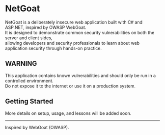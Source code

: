 # NetGoat  

NetGoat is a deliberately insecure web application built with C# and ASP.NET, inspired by OWASP WebGoat.  
It is designed to demonstrate common security vulnerabilities on both the server and client sides,  
allowing developers and security professionals to learn about web application security through hands-on practice.  

## WARNING  
This application contains known vulnerabilities and should only be run in a controlled environment.  
Do not expose it to the internet or use it on a production system.  

## Getting Started  
More details on setup, usage, and lessons will be added soon.  

---
Inspired by WebGoat (OWASP).  
